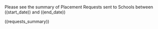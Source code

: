 Please see the summary of Placement Requests sent to 
Schools between ((start_date)) and ((end_date))

((requests_summary))